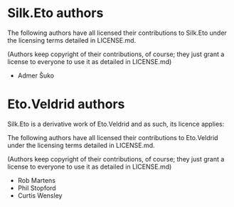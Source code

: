 # Silk.Eto authors
The following authors have all licensed their contributions to Silk.Eto
under the licensing terms detailed in LICENSE.md.

(Authors keep copyright of their contributions, of course; they just grant
a license to everyone to use it as detailed in LICENSE.md)

* Admer Šuko

# Eto.Veldrid authors
Silk.Eto is a derivative work of Eto.Veldrid and as such, its licence applies:

The following authors have all licensed their contributions to Eto.Veldrid
under the licensing terms detailed in LICENSE.md.

(Authors keep copyright of their contributions, of course; they just grant
a license to everyone to use it as detailed in LICENSE.md)

* Rob Martens
* Phil Stopford
* Curtis Wensley